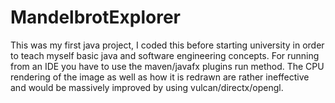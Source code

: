 # MandelbrotExplorer
This was my first java project, I coded this before starting university in order to teach myself basic java and software engineering concepts.
For running from an IDE you have to use the maven/javafx plugins run method.
The CPU rendering of the image as well as how it is redrawn are rather ineffective and would be massively improved by using vulcan/directx/opengl.
